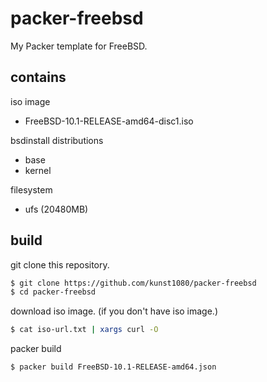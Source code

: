 # packer-freebsd
My Packer template for FreeBSD.

## contains
iso image
 * FreeBSD-10.1-RELEASE-amd64-disc1.iso

bsdinstall distributions
 * base
 * kernel

filesystem
 * ufs (20480MB)


## build

git clone this repository.

```sh
$ git clone https://github.com/kunst1080/packer-freebsd
$ cd packer-freebsd
```

download iso image. (if you don't have iso image.)

```sh
$ cat iso-url.txt | xargs curl -O
```

packer build

```sh
$ packer build FreeBSD-10.1-RELEASE-amd64.json
```
